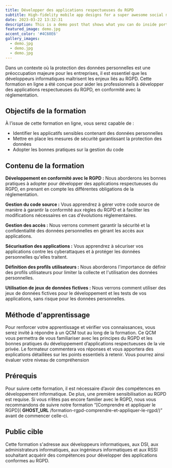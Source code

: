 ```yaml
---
title: Développer des applications respectueuses du RGPD
subtitle: High-fidelity mobile app designs for a super awesome social media company.
date: 2023-03-22 13:32:31
description: This is a demo post that shows what you can do inside portfolio and blog posts. We’ve included everything you need to create engaging posts and case studies to show off your work in a beautiful way.
featured_image: demo.jpg
accent_color: '#4C60E6'
gallery_images:
  - demo.jpg
  - demo.jpg
  - demo.jpg
---
```


Dans un contexte où la protection des données personnelles est une préoccupation majeure pour les entreprises, il est essentiel que les développeurs informatiques maîtrisent les enjeux liés au RGPD. Cette formation en ligne a été conçue pour aider les professionnels à développer des applications respectueuses du RGPD, en conformité avec la réglementation.

## Objectifs de la formation

À l’issue de cette formation en ligne, vous serez capable de :

- Identifier les applicatifs sensibles contenant des données personnelles
- Mettre en place les mesures de sécurité garantissant la protection des données
- Adopter les bonnes pratiques sur la gestion du code

## Contenu de la formation

**Développement en conformité avec le RGPD :** Nous aborderons les bonnes pratiques à adopter pour développer des applications respectueuses du RGPD, en prenant en compte les différentes obligations de la réglementation.

**Gestion du code source :** Vous apprendrez à gérer votre code source de manière à garantir la conformité aux règles du RGPD et à faciliter les modifications nécessaires en cas d'évolutions réglementaires.

**Gestion des accès :** Nous verrons comment garantir la sécurité et la confidentialité des données personnelles en gérant les accès aux applications.

**Sécurisation des applications :** Vous apprendrez à sécuriser vos applications contre les cyberattaques et à protéger les données personnelles qu'elles traitent.

**Définition des profils utilisateurs :** Nous aborderons l'importance de définir des profils utilisateurs pour limiter la collecte et l'utilisation des données personnelles.

**Utilisation de jeux de données fictives :** Nous verrons comment utiliser des jeux de données fictives pour le développement et les tests de vos applications, sans risque pour les données personnelles.

## Méthode d'apprentissage

Pour renforcer votre apprentissage et vérifier vos connaissances, vous serez invité à répondre à un QCM tout au long de la formation. Ce QCM vous permettra de vous familiariser avec les principes du RGPD et les bonnes pratiques du développement d’applications respectueuses de la vie privée. Le formateur commentera vos réponses et vous apportera des explications détaillées sur les points essentiels à retenir. Vous pourrez ainsi évaluer votre niveau de compréhension

## Prérequis

Pour suivre cette formation, il est nécessaire d’avoir des compétences en développement informatique. De plus, une première sensibilisation au RGPD est requise. Si vous n’êtes pas encore familier avec le RGPD, nous vous recommandons de suivre notre formation “[Comprendre et appliquer le RGPD]( __GHOST_URL__ /formation-rgpd-comprendre-et-appliquer-le-rgpd/)” avant de commencer celle-ci.

## Public cible

Cette formation s'adresse aux développeurs informatiques, aux DSI, aux administrateurs informatiques, aux ingénieurs informatiques et aux RSSI souhaitant acquérir des compétences pour développer des applications conformes au RGPD.

